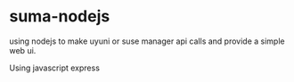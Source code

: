 # suma-nodejs
using nodejs to make uyuni or suse manager api calls and provide a simple web ui.

Using javascript express
